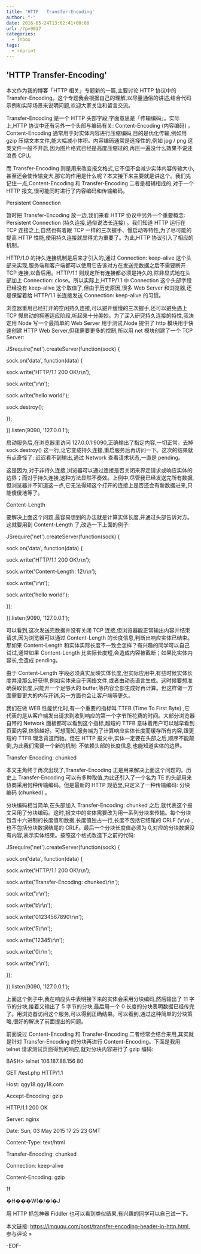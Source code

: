 ```yaml
---
title: 'HTTP   Transfer-Encoding'
author: "-"
date: 2016-05-24T13:02:41+00:00
url: /?p=9017
categories:
  - Inbox
tags:
  - reprint
---
```

## 'HTTP   Transfer-Encoding'

本文作为我的博客「HTTP 相关」专题新的一篇,主要讨论 HTTP 协议中的 Transfer-Encoding。这个专题我会根据自己的理解,以尽量通俗的讲述,结合代码示例和实际场景来说明问题,欢迎大家关注和留言交流。

Transfer-Encoding,是一个 HTTP 头部字段,字面意思是「传输编码」。实际上,HTTP 协议中还有另外一个头部与编码有关: Content-Encoding (内容编码) 。Content-Encoding 通常用于对实体内容进行压缩编码,目的是优化传输,例如用 gzip 压缩文本文件,能大幅减小体积。内容编码通常是选择性的,例如 jpg / png 这类文件一般不开启,因为图片格式已经是高度压缩过的,再压一遍没什么效果不说还浪费 CPU。

而 Transfer-Encoding 则是用来改变报文格式,它不但不会减少实体内容传输大小,甚至还会使传输变大,那它的作用是什么呢？本文接下来主要就是讲这个。我们先记住一点,Content-Encoding 和 Transfer-Encoding 二者是相辅相成的,对于一个 HTTP 报文,很可能同时进行了内容编码和传输编码。

Persistent Connection
  
暂时把 Transfer-Encoding 放一边,我们来看 HTTP 协议中另外一个重要概念: Persistent Connection (持久连接,通俗说法长连接) 。我们知道 HTTP 运行在 TCP 连接之上,自然也有着跟 TCP 一样的三次握手、慢启动等特性,为了尽可能的提高 HTTP 性能,使用持久连接就显得尤为重要了。为此,HTTP 协议引入了相应的机制。

HTTP/1.0 的持久连接机制是后来才引入的,通过 Connection: keep-alive 这个头部来实现,服务端和客户端都可以使用它告诉对方在发送完数据之后不需要断开 TCP 连接,以备后用。HTTP/1.1 则规定所有连接都必须是持久的,除非显式地在头部加上 Connection: close。所以实际上,HTTP/1.1 中 Connection 这个头部字段已经没有 keep-alive 这个取值了,但由于历史原因,很多 Web Server 和浏览器,还是保留着给 HTTP/1.1 长连接发送 Connection: keep-alive 的习惯。

浏览器重用已经打开的空闲持久连接,可以避开缓慢的三次握手,还可以避免遇上 TCP 慢启动的拥塞适应阶段,听起来十分美妙。为了深入研究持久连接的特性,我决定用 Node 写一个最简单的 Web Server 用于测试,Node 提供了 http 模块用于快速创建 HTTP Web Server,但我需要更多的控制,所以用 net 模块创建了一个 TCP Server:

JSrequire('net').createServer(function(sock) {
  
sock.on('data', function(data) {
  
sock.write('HTTP/1.1 200 OK\r\n');
  
sock.write('\r\n');
  
sock.write('hello world!');
  
sock.destroy();
  
});
  
}).listen(9090, '127.0.0.1');

启动服务后,在浏览器里访问 127.0.0.1:9090,正确输出了指定内容,一切正常。去掉 sock.destroy() 这一行,让它变成持久连接,重启服务后再访问一下。这次的结果就有点奇怪了: 迟迟看不到输出,通过 Network 查看请求状态,一直是 pending。

这是因为,对于非持久连接,浏览器可以通过连接是否关闭来界定请求或响应实体的边界；而对于持久连接,这种方法显然不奏效。上例中,尽管我已经发送完所有数据,但浏览器并不知道这一点,它无法得知这个打开的连接上是否还会有新数据进来,只能傻傻地等了。

Content-Length
  
要解决上面这个问题,最容易想到的办法就是计算实体长度,并通过头部告诉对方。这就要用到 Content-Length 了,改造一下上面的例子:

JSrequire('net').createServer(function(sock) {
  
sock.on('data', function(data) {
  
sock.write('HTTP/1.1 200 OK\r\n');
  
sock.write('Content-Length: 12\r\n');
  
sock.write('\r\n');
  
sock.write('hello world!');
  
});
  
}).listen(9090, '127.0.0.1');

可以看到,这次发送完数据并没有关闭 TCP 连接,但浏览器能正常输出内容并结束请求,因为浏览器可以通过 Content-Length 的长度信息,判断出响应实体已结束。那如果 Content-Length 和实体实际长度不一致会怎样？有兴趣的同学可以自己试试,通常如果 Content-Length 比实际长度短,会造成内容被截断；如果比实体内容长,会造成 pending。

由于 Content-Length 字段必须真实反映实体长度,但实际应用中,有些时候实体长度并没那么好获得,例如实体来自于网络文件,或者由动态语言生成。这时候要想准确获取长度,只能开一个足够大的 buffer,等内容全部生成好再计算。但这样做一方面需要更大的内存开销,另一方面也会让客户端等更久。

我们在做 WEB 性能优化时,有一个重要的指标叫 TTFB (Time To First Byte) ,它代表的是从客户端发出请求到收到响应的第一个字节所花费的时间。大部分浏览器自带的 Network 面板都可以看到这个指标,越短的 TTFB 意味着用户可以越早看到页面内容,体验越好。可想而知,服务端为了计算响应实体长度而缓存所有内容,跟更短的 TTFB 理念背道而驰。但在 HTTP 报文中,实体一定要在头部之后,顺序不能颠倒,为此我们需要一个新的机制: 不依赖头部的长度信息,也能知道实体的边界。

Transfer-Encoding: chunked
  
本文主角终于再次出现了,Transfer-Encoding 正是用来解决上面这个问题的。历史上 Transfer-Encoding 可以有多种取值,为此还引入了一个名为 TE 的头部用来协商采用何种传输编码。但是最新的 HTTP 规范里,只定义了一种传输编码: 分块编码 (chunked) 。

分块编码相当简单,在头部加入 Transfer-Encoding: chunked 之后,就代表这个报文采用了分块编码。这时,报文中的实体需要改为用一系列分块来传输。每个分块包含十六进制的长度值和数据,长度值独占一行,长度不包括它结尾的 CRLF (\r\n) ,也不包括分块数据结尾的 CRLF。最后一个分块长度值必须为 0,对应的分块数据没有内容,表示实体结束。按照这个格式改造下之前的代码:

JSrequire('net').createServer(function(sock) {
  
sock.on('data', function(data) {
  
sock.write('HTTP/1.1 200 OK\r\n');
  
sock.write('Transfer-Encoding: chunked\r\n');
  
sock.write('\r\n');

sock.write('b\r\n');
  
sock.write('01234567890\r\n');

sock.write('5\r\n');
  
sock.write('12345\r\n');

sock.write('0\r\n');
  
sock.write('\r\n');
  
});
  
}).listen(9090, '127.0.0.1');

上面这个例子中,我在响应头中表明接下来的实体会采用分块编码,然后输出了 11 字节的分块,接着又输出了 5 字节的分块,最后用一个 0 长度的分块表明数据已经传完了。用浏览器访问这个服务,可以得到正确结果。可以看到,通过这种简单的分块策略,很好的解决了前面提出的问题。

前面说过 Content-Encoding 和 Transfer-Encoding 二者经常会结合来用,其实就是针对 Transfer-Encoding 的分块再进行 Content-Encoding。下面是我用 telnet 请求测试页面得到的响应,就对分块内容进行了 gzip 编码:

BASH> telnet 106.187.88.156 80

GET /test.php HTTP/1.1
  
Host: qgy18.qgy18.com
  
Accept-Encoding: gzip

HTTP/1.1 200 OK
  
Server: nginx
  
Date: Sun, 03 May 2015 17:25:23 GMT
  
Content-Type: text/html
  
Transfer-Encoding: chunked
  
Connection: keep-alive
  
Content-Encoding: gzip

1f
  
�H���W(�/�I�J

用 HTTP 抓包神器 Fiddler 也可以看到类似结果,有兴趣的同学可以自己试一下。

本文链接: <https://imququ.com/post/transfer-encoding-header-in-http.html>,参与评论 »

-EOF-
